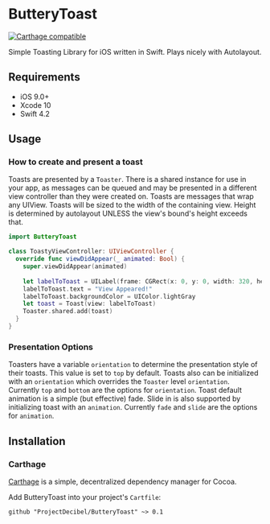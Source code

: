 # ButteryToast
<p align="left">
<a href="https://github.com/Carthage/Carthage"><img src="https://img.shields.io/badge/Carthage-compatible-4BC51D.svg?style=flat" alt="Carthage compatible" /></a>
</p>

Simple Toasting Library for iOS written in Swift.
Plays nicely with Autolayout.

## Requirements
- iOS 9.0+
- Xcode 10
- Swift 4.2

## Usage

### How to create and present a toast
Toasts are presented by a `Toaster`. There is a shared instance for use in your app, as messages can be queued and may be presented in a different view controller than they were created on.
Toasts are messages that wrap any UIView. Toasts will be sized to the width of the containing view. Height is determined by autolayout UNLESS the view's bound's height exceeds that.

```swift
import ButteryToast

class ToastyViewController: UIViewController {
  override func viewDidAppear(_ animated: Bool) {
    super.viewDidAppear(animated)
    
    let labelToToast = UILabel(frame: CGRect(x: 0, y: 0, width: 320, height: 44))
    labelToToast.text = "View Appeared!"
    labelToToast.backgroundColor = UIColor.lightGray
    let toast = Toast(view: labelToToast)
    Toaster.shared.add(toast)
  }
}
```

### Presentation Options
 Toasters have a variable `orientation` to determine the presentation style of their toasts.  This value is set to `top` by default.
 Toasts also can be initialized with an `orientation`  which overrides the `Toaster` level `orientation`.  Currently `top` and `bottom` are the options for `orientation`.
 Toast default animation is a simple (but effective) fade. Slide in is also supported by initializing toast with an `animation`. Currently `fade` and `slide` are the options for `animation`.

## Installation

### Carthage
[Carthage](https://github.com/Carthage/Carthage) is a simple, decentralized dependency manager for Cocoa.

Add ButteryToast into your project's `Cartfile`:

```ogdl
github "ProjectDecibel/ButteryToast" ~> 0.1
```
